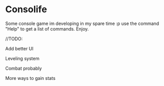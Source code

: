 # Consolife
Some console game im developing in my spare time :p  use the command "Help" to get a list of commands.  Enjoy.

//TODO:

Add better UI

Leveling system

Combat probably

More ways to gain stats
